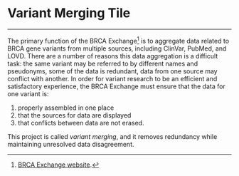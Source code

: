 # **Variant Merging Tile**  
___  

The primary function of the BRCA Exchange[^1] is to aggregate data related to BRCA gene variants from multiple sources, including ClinVar, PubMed, and LOVD. There are a number of reasons this data aggregation is a difficult task: the same variant may be referred to by different names and pseudonyms, some of the data is redundant, data from one source may conflict with another. In order for variant research to be an efficient and satisfactory experience, the BRCA Exchange must ensure that the data for one variant is:  
1. properly assembled in one place  
2. that the sources for data are displayed  
3. that conflicts between data are not erased.  

This project is called *variant merging*, and it removes redundancy while maintaining unresolved data disagreement.  


[^1]: [BRCA Exchange website](https://brcaexchange.org/).
